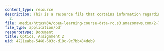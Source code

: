```yaml
---
content_type: resource
description: This is a resource file that contains information regarding optics, assignment
  2.
file: /media/https%3A/open-learning-course-data-rc.s3.amazonaws.com/2-71-optics-spring-2014/4721eabe5468603cd18c9c7bb404deb9_MIT2_71S14_HW_2.pdf
file_type: application/pdf
resourcetype: Document
title: Optics, Assignment 2
uid: 4721eabe-5468-603c-d18c-9c7bb404deb9
---
```

